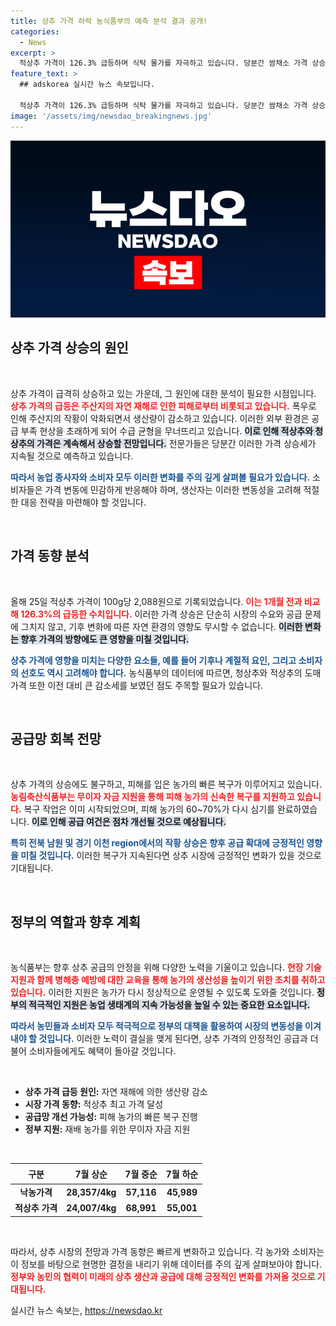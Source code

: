```yaml
---
title: 상추 가격 하락 농식품부의 예측 분석 결과 공개!
categories:
  - News
excerpt: >
  적상추 가격이 126.3% 급등하며 식탁 물가를 자극하고 있습니다. 당분간 쌈채소 가격 상승세가 지속될 것으로 보이는데, 최근 피해 복구가 이뤄지는 만큼 변화가 기대됩니다!
feature_text: >
  ## adskorea 실시간 뉴스 속보입니다.

  적상추 가격이 126.3% 급등하며 식탁 물가를 자극하고 있습니다. 당분간 쌈채소 가격 상승세가 지속될 것으로 보이는데, 최근 피해 복구가 이뤄지는 만큼 변화가 기대됩니다!
image: '/assets/img/newsdao_breakingnews.jpg'
---
```


<p><img src="/assets/img/newsdao_breakingnews.jpg" alt="adskorea 속보" /></p>

<h2 data-ke-size="size26">상추 가격 상승의 원인</h2>

<p data-ke-size="size16">&nbsp;</p>

<p>상추 가격이 급격히 상승하고 있는 가운데, 그 원인에 대한 분석이 필요한 시점입니다. <b><span style="color: #ee2323;">상추 가격의 급등은 주산지의 자연 재해로 인한 피해로부터 비롯되고 있습니다.</span></b> 폭우로 인해 주산지의 작황이 악화되면서 생산량이 감소하고 있습니다. 이러한 외부 환경은 공급 부족 현상을 초래하게 되어 수급 균형을 무너뜨리고 있습니다. <b><span style="background-color: #21538527;">이로 인해 적상추와 청상추의 가격은 계속해서 상승할 전망입니다.</span></b> 전문가들은 당분간 이러한 가격 상승세가 지속될 것으로 예측하고 있습니다. </p>

<p><b><span style="color: #1a5490;">따라서 농업 종사자와 소비자 모두 이러한 변화를 주의 깊게 살펴볼 필요가 있습니다.</span></b> 소비자들은 가격 변동에 민감하게 반응해야 하며, 생산자는 이러한 변동성을 고려해 적절한 대응 전략을 마련해야 할 것입니다.</p>

<p data-ke-size="size16">&nbsp;</p>

<h2 data-ke-size="size26">가격 동향 분석</h2>

<p data-ke-size="size16">&nbsp;</p>

<p>올해 25일 적상추 가격이 100g당 2,088원으로 기록되었습니다. <b><span style="color: #ee2323;">이는 1개월 전과 비교해 126.3%의 급등한 수치입니다.</span></b> 이러한 가격 상승은 단순히 시장의 수요와 공급 문제에 그치지 않고, 기후 변화에 따른 자연 환경의 영향도 무시할 수 없습니다. <b><span style="background-color: #21538527;">이러한 변화는 향후 가격의 방향에도 큰 영향을 미칠 것입니다.</span></b></p>

<p><b><span style="color: #1a5490;">상추 가격에 영향을 미치는 다양한 요소들, 예를 들어 기후나 계절적 요인, 그리고 소비자의 선호도 역시 고려해야 합니다.</span></b> 농식품부의 데이터에 따르면, 청상추와 적상추의 도매가격 또한 이전 대비 큰 감소세를 보였던 점도 주목할 필요가 있습니다. </p>

<p data-ke-size="size16">&nbsp;</p>

<h2 data-ke-size="size26">공급망 회복 전망</h2>

<p data-ke-size="size16">&nbsp;</p>

<p>상추 가격의 상승에도 불구하고, 피해를 입은 농가의 빠른 복구가 이루어지고 있습니다. <b><span style="color: #ee2323;">농림축산식품부는 무이자 자금 지원을 통해 피해 농가의 신속한 복구를 지원하고 있습니다.</span></b> 복구 작업은 이미 시작되었으며, 피해 농가의 60~70%가 다시 심기를 완료하였습니다. <b><span style="background-color: #21538527;">이로 인해 공급 여건은 점차 개선될 것으로 예상됩니다.</span></b> </p>

<p><b><span style="color: #1a5490;">특히 전북 남원 및 경기 이천 region에서의 작황 상승은 향후 공급 확대에 긍정적인 영향을 미칠 것입니다.</span></b> 이러한 복구가 지속된다면 상추 시장에 긍정적인 변화가 있을 것으로 기대됩니다.</p>

<p data-ke-size="size16">&nbsp;</p>

<h2 data-ke-size="size26">정부의 역할과 향후 계획</h2>

<p data-ke-size="size16">&nbsp;</p>

<p>농식품부는 향후 상추 공급의 안정을 위해 다양한 노력을 기울이고 있습니다. <b><span style="color: #ee2323;">현장 기술 지원과 함께 병해충 예방에 대한 교육을 통해 농가의 생산성을 높이기 위한 조치를 취하고 있습니다.</span></b> 이러한 지원은 농가가 다시 정상적으로 운영될 수 있도록 도와줄 것입니다. <b><span style="background-color: #21538527;">정부의 적극적인 지원은 농업 생태계의 지속 가능성을 높일 수 있는 중요한 요소입니다.</span></b></p>

<p><b><span style="color: #1a5490;">따라서 농민들과 소비자 모두 적극적으로 정부의 대책을 활용하여 시장의 변동성을 이겨내야 할 것입니다.</span></b> 이러한 노력이 결실을 맺게 된다면, 상추 가격의 안정적인 공급과 더불어 소비자들에게도 혜택이 돌아갈 것입니다.</p>

<p data-ke-size="size16">&nbsp;</p>

<ul>
    <li><b>상추 가격 급등 원인:</b> 자연 재해에 의한 생산량 감소</li>
    <li><b>시장 가격 동향:</b> 적상추 최고 가격 달성</li>
    <li><b>공급망 개선 가능성:</b> 피해 농가의 빠른 복구 진행</li>
    <li><b>정부 지원:</b> 재배 농가를 위한 무이자 자금 지원</li>
</ul>

<p data-ke-size="size16">&nbsp;</p>

<table style="width: 100%;">
    <thead>
        <tr>
            <th style="text-align: center; height: 25px;">구분</th>
            <th style="text-align: center; height: 25px;">7월 상순</th>
            <th style="text-align: center; height: 25px;">7월 중순</th>
            <th style="text-align: center; height: 25px;">7월 하순</th>
        </tr>
    </thead>
    <tbody>
        <tr>
            <td style="text-align: center; height: 17px;"><b>낙농가격</b></td>
            <td style="text-align: center; height: 17px;"><b>28,357/4kg</b></td>
            <td style="text-align: center; height: 17px;"><b>57,116</b></td>
            <td style="text-align: center; height: 17px;"><b>45,989</b></td>
        </tr>
        <tr>
            <td style="text-align: center; height: 17px;"><b>적상추 가격</b></td>
            <td style="text-align: center; height: 17px;"><b>24,007/4kg</b></td>
            <td style="text-align: center; height: 17px;"><b>68,991</b></td>
            <td style="text-align: center; height: 17px;"><b>55,001</b></td>
        </tr>
    </tbody>
</table>

<p data-ke-size="size16">&nbsp;</p>

<p>따라서, 상추 시장의 전망과 가격 동향은 빠르게 변화하고 있습니다. 각 농가와 소비자는 이 정보를 바탕으로 현명한 결정을 내리기 위해 데이터를 주의 깊게 살펴보아야 합니다. <b><span style="color: #ee2323;">정부와 농민의 협력이 미래의 상추 생산과 공급에 대해 긍정적인 변화를 가져올 것으로 기대됩니다.</span></b></p>
실시간 뉴스 속보는, <a href="https://newsdao.kr" rel="dofollow">https://newsdao.kr</a>


